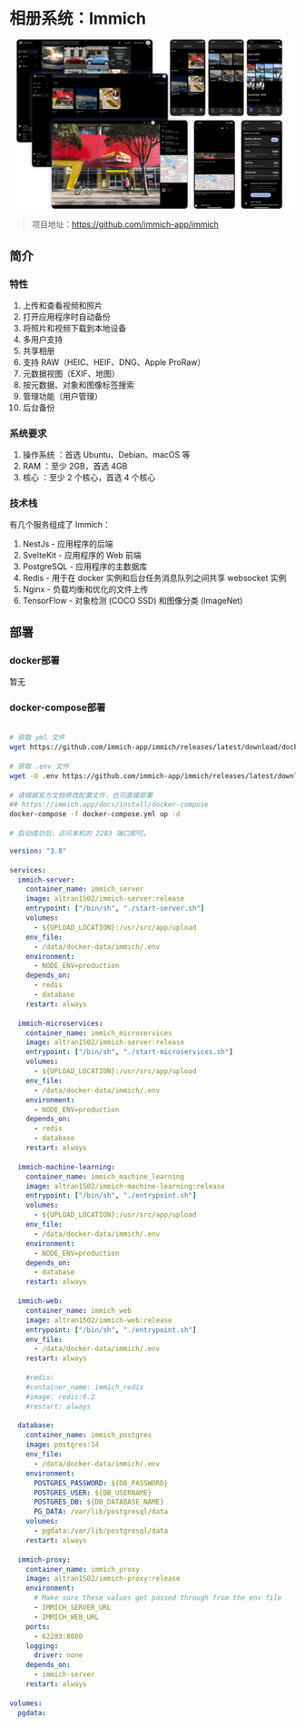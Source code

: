 # 相册系统：Immich
![](https://github.com/danielchan-25/Mind-Palace/blob/main/Services/Media/img/Immich-1.png)
> 项目地址：https://github.com/immich-app/immich

## 简介
### 特性
1. 上传和查看视频和照片
2. 打开应用程序时自动备份
3. 将照片和视频下载到本地设备
4. 多用户支持
5. 共享相册
6. 支持 RAW（HEIC、HEIF、DNG、Apple ProRaw）
7. 元数据视图（EXIF、地图）
8. 按元数据、对象和图像标签搜索
9. 管理功能（用户管理）
10. 后台备份

### 系统要求
1. 操作系统 ：首选 Ubuntu、Debian、macOS 等
2. RAM ：至少 2GB，首选 4GB
3. 核心 ：至少 2 个核心，首选 4 个核心

### 技术栈
有几个服务组成了 Immich：
1. NestJs - 应用程序的后端
2. SvelteKit - 应用程序的 Web 前端
3. PostgreSQL - 应用程序的主数据库
4. Redis - 用于在 docker 实例和后台任务消息队列之间共享 websocket 实例
5. Nginx - 负载均衡和优化的文件上传
6. TensorFlow - 对象检测 (COCO SSD) 和图像分类 (ImageNet)

## 部署
### docker部署

暂无

### docker-compose部署
```bash

# 获取 yml 文件
wget https://github.com/immich-app/immich/releases/latest/download/docker-compose.yml

# 获取 .env 文件
wget -O .env https://github.com/immich-app/immich/releases/latest/download/example.env

# 请根据官方文档修改配置文件，也可直接部署
## https://immich.app/docs/install/docker-compose
docker-compose -f docker-compose.yml up -d

# 启动成功后，访问本机的 2283 端口即可。
```


```yml
version: "3.8"

services:
  immich-server:
    container_name: immich_server
    image: altran1502/immich-server:release
    entrypoint: ["/bin/sh", "./start-server.sh"]
    volumes:
      - ${UPLOAD_LOCATION}:/usr/src/app/upload
    env_file:
      - /data/docker-data/immich/.env
    environment:
      - NODE_ENV=production
    depends_on:
      - redis
      - database
    restart: always

  immich-microservices:
    container_name: immich_microservices
    image: altran1502/immich-server:release
    entrypoint: ["/bin/sh", "./start-microservices.sh"]
    volumes:
      - ${UPLOAD_LOCATION}:/usr/src/app/upload
    env_file:
      - /data/docker-data/immich/.env
    environment:
      - NODE_ENV=production
    depends_on:
      - redis
      - database
    restart: always

  immich-machine-learning:
    container_name: immich_machine_learning
    image: altran1502/immich-machine-learning:release
    entrypoint: ["/bin/sh", "./entrypoint.sh"]
    volumes:
      - ${UPLOAD_LOCATION}:/usr/src/app/upload
    env_file:
      - /data/docker-data/immich/.env
    environment:
      - NODE_ENV=production
    depends_on:
      - database
    restart: always

  immich-web:
    container_name: immich_web
    image: altran1502/immich-web:release
    entrypoint: ["/bin/sh", "./entrypoint.sh"]
    env_file:
      - /data/docker-data/immich/.env
    restart: always

    #redis:
    #container_name: immich_redis
    #image: redis:6.2
    #restart: always

  database:
    container_name: immich_postgres
    image: postgres:14
    env_file:
      - /data/docker-data/immich/.env
    environment:
      POSTGRES_PASSWORD: ${DB_PASSWORD}
      POSTGRES_USER: ${DB_USERNAME}
      POSTGRES_DB: ${DB_DATABASE_NAME}
      PG_DATA: /var/lib/postgresql/data
    volumes:
      - pgdata:/var/lib/postgresql/data
    restart: always

  immich-proxy:
    container_name: immich_proxy
    image: altran1502/immich-proxy:release
    environment:
      # Make sure these values get passed through from the env file
      - IMMICH_SERVER_URL
      - IMMICH_WEB_URL
    ports:
      - 62283:8080
    logging:
      driver: none
    depends_on:
      - immich-server
    restart: always

volumes:
  pgdata:
```
